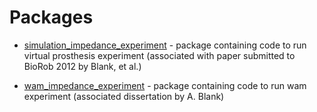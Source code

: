 # Packages #

  * [simulation\_impedance\_experiment](simulation_impedance_experiment.md) - package containing code to run virtual prosthesis experiment (associated with paper submitted to BioRob 2012 by Blank, et al.)

  * [wam\_impedance\_experiment](wam_impedance_experiment.md) - package containing code to run wam experiment (associated dissertation by A. Blank)